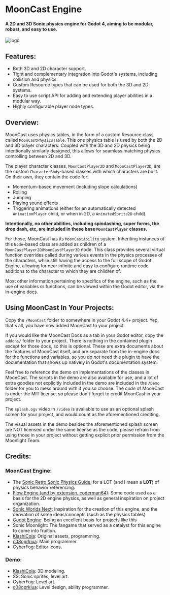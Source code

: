 # MoonCast Engine
#### A 2D and 3D Sonic physics engine for Godot 4, aiming to be modular, robust, and easy to use. 

![logo](https://github.com/Moonlight-Team/MoonCast/blob/main/splash.png)

## Features:
* Both 3D and 2D character support.
* Tight and complementary integration into Godot's systems, including collision and physics.
* Custom Resource types that can be used for both the 3D and 2D systems.
* Easy to use script API for adding and extending player abilities in a modular way.
* Highly configurable player node types.

## Overview:

MoonCast uses physics tables, in the form of a custom Resource class called `MoonCastPhysicsTable`. This one physics table is used by both the 2D and 3D player characters. Coupled with the 3D and 2D physics being intentionally similarly designed, this allows for seamless matching physics controlling between 2D and 3D. 

The player character classes, `MoonCastPlayer2D` and `MoonCastPlayer3D`, are the custom `CharacterBody`-based classes with which characters are built. On their own, they contain the code for:
* Momentum-based movement (including slope calculations)
* Rolling
* Jumping
* Playing sound effects
* Triggering animations (either for an automatically detected `AnimationPlayer` child, or when in 2D, a `AnimatedSprite2D` child). 

**Intentionally, no other abilities, including spindashing, super forms, the drop dash, etc, are included in these base `MoonCastPlayer` classes.**

For those, MoonCast has its `MoonCastAbility` system. Inheriting instances of this `Node`-based class are added as children of a `MoonCastPlayer2D`/`MoonCastPlayer3D` node. This class provides several virtual function overrides called during various events in the physics processes of the characters, while still having the access to the full scope of Godot Engine, allowing for near infinite and easy to configure runtime code additions to the character to which they are children of. 

Most other information pertaining to specifics of the engine, such as the use of variables or functions, can be viewed within the Godot editor, via the in-engine docs.

## Using MoonCast In Your Projects:

Copy the `/MoonCast` folder to somewhere in your Godot 4.4+ project. Yep, that's all, you have now added MoonCast to your project. 

If you would like the MoonCast Docs as a tab in your Godot editor, copy the `addons/` folder to your project. There is nothing in the contained plugin except for those docs, so this is optional. These are extra documents about the features of MoonCast itself, and are separate from the in-engine docs for the functions and variables, so you do *not* need this plugin to have the documentation that shows up natively in Godot's documentation system.

Feel free to reference the demo on implementations of the classes in MoonCast. The scripts in the demo are also available for use, and a lot of extra goodies not explicitly included in the demo are included in the `/Demo` folder for you to mess around with if you so choose. The *code* of MoonCast is under the MIT license, so please don't forget to credit MoonCast in your project. 

The `splash.ogv` video in `/video` is available to use as an optional splash screen for your project, and would count as the aforementioned crediting. 

The visual assets in the demo besides the aforementioned splash screen are NOT licensed under the same license as the code; please refrain from using those in your project without getting explicit prior permission from the Moonlight Team. 

## Credits:
### MoonCast Engine:
* The [Sonic Retro Sonic Physics Guide](https://info.sonicretro.org/Sonic_Physics_Guide), for a LOT (and I mean a **LOT**) of physics behavior referencing. 
* [Flow Engine (and by extension, coderman64)](https://github.com/coderman64/flow-engine/tree/godot-4): Some code used as a basis for the 2D engine physics, as well as general inspiration on project organization.
* [Sonic Worlds Next](https://github.com/Techokami/SonicWorldsNext): Inspiration for the creation of this engine, and the derivation of some ideas/concepts (such as the physics tables)
* [Godot Engine](https://github.com/godotengine/godot): Being an excellent basis for projects like this 
* Sonic Moonlight: The fangame that served as a catalyst for this engine to come into fruition.
* [KlashiCola](https://github.com/Klashicola): Original assets, programming.
* [c08oprkiua](https://github.com/c08oprkiua): Main programmer.
* CyberFog: Editor icons.
### Demo:
* [KlashiCola](https://github.com/Klashicola): 3D modeling.
* SS: Sonic sprites, level art.
* CyberFog: Level art.
* [c08oprkiua](https://github.com/c08oprkiua): Level design, ability programmer.